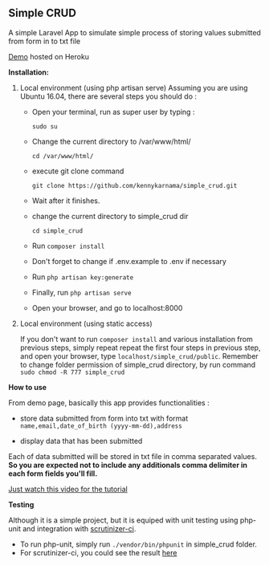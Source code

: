 ## Simple CRUD 

A simple Laravel App to simulate simple process of storing values submitted from form in to txt file 

[Demo](https://mysimplecrud.herokuapp.com/) hosted on Heroku

**Installation:**

1. Local environment (using php artisan serve)
   Assuming you are using Ubuntu 16.04, there are several steps you should do :
   - Open your terminal, run as super user by typing :
      
      `sudo su`
      
   - Change the current directory to /var/www/html/
      
      `cd /var/www/html/`
      
   - execute git clone command
      
      `git clone https://github.com/kennykarnama/simple_crud.git`
      
   - Wait after it finishes. 
   
   - change the current directory to simple_crud dir
      
      `cd simple_crud`
   
   - Run `composer install`
   
   - Don't forget to change if .env.example to .env if necessary
   
   - Run `php artisan key:generate`
   
   - Finally, run `php artisan serve`
   
   - Open your browser, and go to localhost:8000
   
 2. Local environment (using static access)
    
    If you don't want to run `composer install` and various installation from previous steps, simply repeat repeat the first four        steps in previous step, and open your browser, type `localhost/simple_crud/public`. Remember to change folder permission of simple_crud directory, by run command `sudo chmod -R 777 simple_crud`
 
**How to use**

From demo page, basically this app provides functionalities :

- store data submitted from form into txt with format 
  `name,email,date_of_birth (yyyy-mm-dd),address`

- display data that has been submitted

Each of data submitted will be stored in txt file in comma separated values. **So you are expected not to include any additionals comma delimiter in each form fields you'll fill.** 

[Just watch this video for the tutorial](https://drive.google.com/open?id=1K1Z5uJxbTdBkpg0s8_t6nqYxbUc-VxNN) 

**Testing**

Although it is a simple project, but it is equiped with unit testing using php-unit and integration with [scrutinizer-ci](https://scrutinizer-ci.com). 

- To run php-unit, simply run `./vendor/bin/phpunit` in simple_crud folder.
- For scrutinizer-ci, you could see the result [here](https://scrutinizer-ci.com/g/kennykarnama/simple_crud/)




    
    
